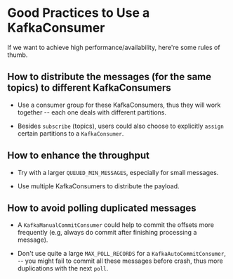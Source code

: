# Good Practices to Use a KafkaConsumer

If we want to achieve high performance/availability, here're some rules of thumb.

## How to distribute the messages (for the same topics) to different KafkaConsumers

* Use a consumer group for these KafkaConsumers, thus they will work together -- each one deals with different partitions.

* Besides `subscribe` (topics), users could also choose to explicitly `assign` certain partitions to a `KafkaConsumer`.

## How to enhance the throughput

* Try with a larger `QUEUED_MIN_MESSAGES`, especially for small messages.

* Use multiple KafkaConsumers to distribute the payload.

## How to avoid polling duplicated messages

* A `KafkaManualCommitConsumer` could help to commit the offsets more frequently (e.g, always do commit after finishing processing a message).

* Don't use quite a large `MAX_POLL_RECORDS` for a `KafkaAutoCommitConsumer`, -- you might fail to commit all these messages before crash, thus more duplications with the next `poll`.

